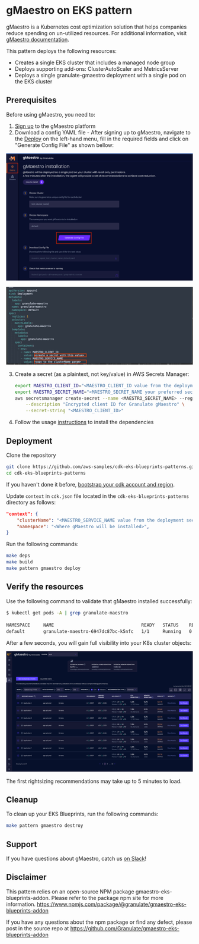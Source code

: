 # gMaestro on EKS pattern

gMaestro is a Kubernetes cost optimization solution that helps companies reduce spending on un-utilized resources.
For additional information, visit [gMaestro documentation](https://gmaestro.gitbook.io/gmaestro-docs/).


This pattern deploys the following resources:
- Creates a single EKS cluster that includes a managed node group
- Deploys supporting add-ons: ClusterAutoScaler and MetricsServer
- Deploys a single granulate-gmaestro deployment with a single pod on the EKS cluster


## Prerequisites
Before using gMaestro, you need to:
1. [Sign up](https://app.granulate.io/gMaestroSignup) to the gMaestro platform
2. Download a config YAML file - After signing up to gMaestro, navigate to the [Deploy](https://app.granulate.io/deploy) on the left-hand menu, fill in the required fields and click on "Generate Config File" as shown bellow:

![GmaestroGenerateConfigFile](images/gmaestro-generate-config-file.png)

![GmaestroConfigFile](images/gmaestro-config-file.png)

3. Create a secret (as a plaintext, not key/value) in AWS Secrets Manager:
    ```bash
    export MAESTRO_CLIENT_ID="<MAESTRO_CLIENT_ID value from the deployment section in the downloaded config file>"
    export MAESTRO_SECRET_NAME="<MAESTRO_SECRET_NAME your preferred secret name>"
    aws secretsmanager create-secret --name <MAESTRO_SECRET_NAME> --region $AWS_REGION \
        --description "Encrypted client ID for Granulate gMaestro" \
        --secret-string "<MAESTRO_CLIENT_ID>"
    ```

4. Follow the usage [instructions](../../README.md#usage) to install the dependencies
   
## Deployment

Clone the repository

```sh
git clone https://github.com/aws-samples/cdk-eks-blueprints-patterns.git
cd cdk-eks-blueprints-patterns
```

If you haven't done it before, [bootstrap your cdk account and region](https://docs.aws.amazon.com/cdk/v2/guide/bootstrapping.html).

Update `context` in `cdk.json` file located in the `cdk-eks-blueprints-patterns` directory as follows:

```json
"context": {
    "clusterName": "<MAESTRO_SERVICE_NAME value from the deployment section in the downloaded config file>",
    "namespace": "<Where gMaestro will be installed>",  
}
```

Run the following commands:

```sh
make deps
make build
make pattern gmaestro deploy
```

## Verify the resources

Use the following command to validate that gMaestro installed successfully:

```bash
$ kubectl get pods -A | grep granulate-maestro

NAMESPACE     NAME                                 READY   STATUS    RESTARTS   AGE
default       granulate-maestro-6947dc87bc-k5nfc   1/1     Running   0          11m
```

After a few seconds, you will gain full visibility into your K8s cluster objects:

![GmaestroRecommendations](images/gmaestro-recommendations.png)

The first rightsizing recommendations may take up to 5 minutes to load.

## Cleanup

To clean up your EKS Blueprints, run the following commands:

```sh
make pattern gmaestro destroy
```

## Support

If you have questions about gMaestro, catch us [on Slack](https://granulatecommunity.slack.com/archives/C03RK0HN2TU)!

## Disclaimer

This pattern relies on an open-source NPM package gmaestro-eks-blueprints-addon. Please refer to the package npm site for more information.
<https://www.npmjs.com/package/@granulate/gmaestro-eks-blueprints-addon>

If you have any questions about the npm package or find any defect, please post in the source repo at 
<https://github.com/Granulate/gmaestro-eks-blueprints-addon>